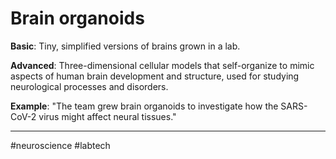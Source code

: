 # Brain organoids

**Basic**: Tiny, simplified versions of brains grown in a lab.

**Advanced**: Three-dimensional cellular models that self-organize to mimic aspects of human brain development and structure, used for studying neurological processes and disorders.

**Example**: "The team grew brain organoids to investigate how the SARS-CoV-2 virus might affect neural tissues."

---
#neuroscience #labtech